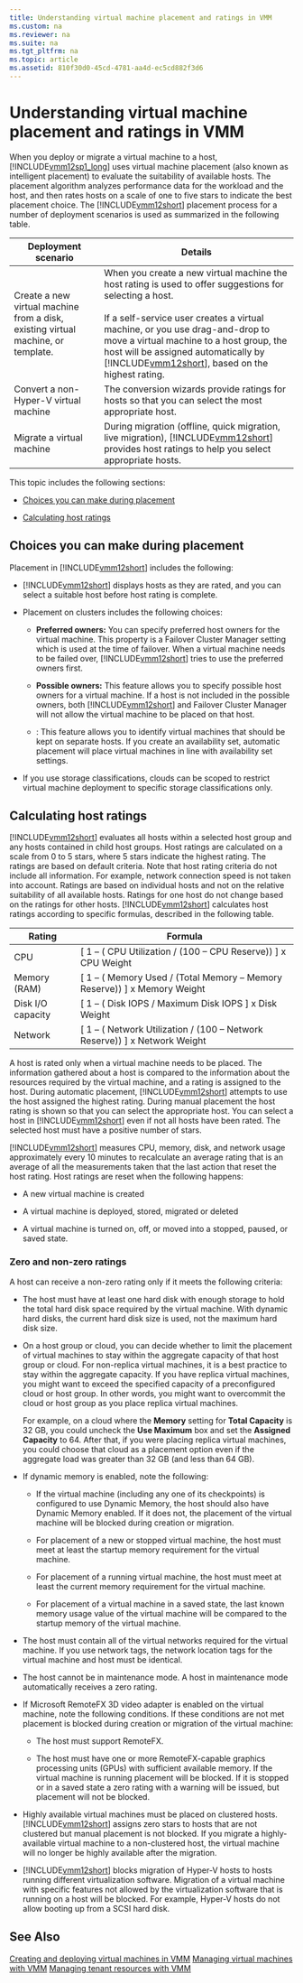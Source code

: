 ```yaml
---
title: Understanding virtual machine placement and ratings in VMM
ms.custom: na
ms.reviewer: na
ms.suite: na
ms.tgt_pltfrm: na
ms.topic: article
ms.assetid: 810f30d0-45cd-4781-aa4d-ec5cd882f3d6
---
```

# Understanding virtual machine placement and ratings in VMM
When you deploy or migrate a virtual machine to a host, [!INCLUDE[vmm12sp1_long](./Token/vmm12sp1_long_md.md)] uses virtual machine placement \(also known as intelligent placement\) to evaluate the suitability of available hosts. The placement algorithm analyzes performance data for the workload and the host, and then rates hosts on a scale of one to five stars to indicate the best placement choice. The [!INCLUDE[vmm12short](./Token/vmm12short_md.md)] placement process for a number of deployment scenarios is used as summarized in the following table.

|Deployment scenario|Details|
|-----------------------|-----------|
|Create a new virtual machine from a disk, existing virtual machine, or template.|When you create a new virtual machine the host rating is used to offer suggestions for selecting a host.<br /><br />If a self\-service user creates a virtual machine, or you use drag\-and\-drop to move a virtual machine to a host group, the host will be assigned automatically by [!INCLUDE[vmm12short](./Token/vmm12short_md.md)], based on the highest rating.|
|Convert a non\-Hyper\-V virtual machine|The conversion wizards provide ratings for hosts so that you can select the most appropriate host.|
|Migrate a virtual machine|During migration \(offline, quick migration, live migration\), [!INCLUDE[vmm12short](./Token/vmm12short_md.md)] provides host ratings to help you select appropriate hosts.|

This topic includes the following sections:

-   [Choices you can make during placement](#BKMK_Choice)

-   [Calculating host ratings](#BKMK_Rating)

## <a name="BKMK_Choice"></a>Choices you can make during placement
Placement in [!INCLUDE[vmm12short](./Token/vmm12short_md.md)] includes the following:

-   [!INCLUDE[vmm12short](./Token/vmm12short_md.md)] displays hosts as they are rated, and you can select a suitable host before host rating is complete.

-   Placement on clusters includes the following choices:

    -   **Preferred owners:** You can specify preferred host owners for the virtual machine. This property is a Failover Cluster Manager setting which is used at the time of failover. When a virtual machine needs to be failed over, [!INCLUDE[vmm12short](./Token/vmm12short_md.md)] tries to use the preferred owners first.

    -   **Possible owners:** This feature allows you to specify possible host owners for a virtual machine.  If a host is not included in the possible owners, both [!INCLUDE[vmm12short](./Token/vmm12short_md.md)] and Failover Cluster Manager will not allow the virtual machine to be placed on that host.

    -   : This feature allows you to identify virtual machines that should be kept on separate hosts. If you create an availability set, automatic placement will place virtual machines in line with availability set settings.

-   If you use storage classifications, clouds can be scoped to restrict virtual machine deployment to specific storage classifications only.

## <a name="BKMK_Rating"></a>Calculating host ratings
[!INCLUDE[vmm12short](./Token/vmm12short_md.md)] evaluates all hosts within a selected host group and any hosts contained in child host groups. Host ratings are calculated on a scale from 0 to 5 stars, where 5 stars indicate the highest rating. The ratings are based on default criteria. Note that host rating criteria do not include all information. For example, network connection speed is not taken into account. Ratings are based on individual hosts and not on the relative suitability of all available hosts. Ratings for one host do not change based on the ratings for other hosts. [!INCLUDE[vmm12short](./Token/vmm12short_md.md)] calculates host ratings according to specific formulas, described in the following table.

|Rating|Formula|
|----------|-----------|
|CPU|\[ 1 – \( CPU Utilization \/ \(100 – CPU Reserve\)\) \] x CPU Weight|
|Memory \(RAM\)|\[ 1 – \( Memory Used \/ \(Total Memory – Memory Reserve\)\) \] x Memory Weight|
|Disk I\/O capacity|\[ 1 – \( Disk IOPS \/ Maximum Disk IOPS \] x Disk Weight|
|Network|\[ 1 – \( Network Utilization \/ \(100 – Network Reserve\)\) \] x Network Weight|

A host is rated only when a virtual machine needs to be placed. The information gathered about a host is compared to the information about the resources required by the virtual machine, and a rating is assigned to the host. During automatic placement, [!INCLUDE[vmm12short](./Token/vmm12short_md.md)] attempts to use the host assigned the highest rating. During manual placement the host rating is shown so that you can select the appropriate host. You can select a host in [!INCLUDE[vmm12short](./Token/vmm12short_md.md)] even if not all hosts have been rated. The selected host must have a positive number of stars.

[!INCLUDE[vmm12short](./Token/vmm12short_md.md)] measures CPU, memory, disk, and network usage approximately every 10 minutes to recalculate an average rating that is an average of all the measurements taken that the last action that reset the host rating. Host ratings are reset when the following happens:

-   A new virtual machine is created

-   A virtual machine is deployed, stored, migrated or deleted

-   A virtual machine is turned on, off, or moved into a stopped, paused, or saved state.

### Zero and non\-zero ratings
A host can receive a non\-zero rating only if it meets the following criteria:

-   The host must have at least one hard disk with enough storage to hold the total hard disk space required by the virtual machine. With dynamic hard disks, the current hard disk size is used, not the maximum hard disk size.

-   On a host group or cloud, you can decide whether to limit the placement of virtual machines to stay within the aggregate capacity of that host group or cloud. For non\-replica virtual machines, it is a best practice to stay within the aggregate capacity. If you have replica virtual machines, you might want to exceed the specified capacity of a preconfigured cloud or host group. In other words, you might want to overcommit the cloud or host group as you place replica virtual machines.

    For example, on a cloud where the **Memory** setting for **Total Capacity** is 32 GB, you could uncheck the **Use Maximum** box and set the **Assigned Capacity** to 64. After that, if you were placing replica virtual machines, you could choose that cloud as a placement option even if the aggregate load was greater than 32 GB \(and less than 64 GB\).

-   If dynamic memory is enabled, note the following:

    -   If the virtual machine \(including any one of its checkpoints\) is configured to use Dynamic Memory, the host should also have Dynamic Memory enabled. If it does not, the placement of the virtual machine will be blocked during creation or migration.

    -   For placement of a new or stopped virtual machine, the host must meet at least the startup memory requirement for the virtual machine.

    -   For placement of a running virtual machine, the host must meet at least the current memory requirement for the virtual machine.

    -   For placement of a virtual machine in a saved state, the last known memory usage value of the virtual machine will be compared to the startup memory of the virtual machine.

-   The host must contain all of the virtual networks required for the virtual machine. If you use network tags, the network location tags for the virtual machine and host must be identical.

-   The host cannot be in maintenance mode. A host in maintenance mode automatically receives a zero rating.

-   If Microsoft RemoteFX 3D video adapter is enabled on the virtual machine, note the following conditions. If these conditions are not met placement is blocked during creation or migration of the virtual machine:

    -   The host must support RemoteFX.

    -   The host must have one or more RemoteFX\-capable graphics processing units \(GPUs\) with sufficient available memory. If the virtual machine is running placement will be blocked. If it is stopped or in a saved state a zero rating with a warning will be issued, but placement will not be blocked.

-   Highly available virtual machines must be placed on clustered hosts. [!INCLUDE[vmm12short](./Token/vmm12short_md.md)] assigns zero stars to hosts that are not clustered but manual placement is not blocked. If you migrate a highly\-available virtual machine to a non\-clustered host, the virtual machine will no longer be highly available after the migration.

-   [!INCLUDE[vmm12short](./Token/vmm12short_md.md)] blocks migration of Hyper\-V hosts to hosts running different virtualization software. Migration of a virtual machine with specific features not allowed by the virtualization software that is running on a host will be blocked. For example, Hyper\-V hosts do not allow booting up from a SCSI hard disk.

## See Also
[Creating and deploying virtual machines in VMM](./Creating-and-deploying-virtual-machines-in-VMM.md)
[Managing virtual machines with VMM](./Managing-virtual-machines-with-VMM.md)
[Managing tenant resources with VMM](./Managing-tenant-resources-with-VMM.md)


